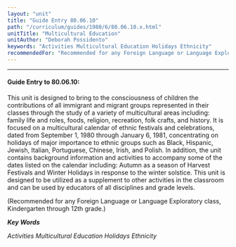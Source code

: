```yaml
---
layout: "unit"
title: "Guide Entry 80.06.10"
path: "/curriculum/guides/1980/6/80.06.10.x.html"
unitTitle: "Multicultural Education"
unitAuthor: "Deborah Possidento"
keywords: "Activities Multicultural Education Holidays Ethnicity"
recommendedFor: "Recommended for any Foreign Language or Language Exploratory class, Kindergarten through 12th grade."
---
```

<body>
<hr/>
<h4>
Guide Entry to 80.06.10:
</h4>
This unit is designed to bring to the consciousness of children the contributions of all immigrant and migrant groups represented in their classes through the study of a variety of multicultural areas including: family life and roles, foods, religion, recreation, folk crafts, and history.  It is focused on a multicultural calendar of ethnic festivals and celebrations, dated from September 1, 1980 through January 6, 1981, concentrating on holidays of major importance to ethnic groups such as Black, Hispanic, Jewish, Italian, Portuguese, Chinese, Irish, and Polish.  In addition, the unit contains background information and activities to accompany some of the dates listed on the calendar including: Autumn as a season of Harvest Festivals and Winter Holidays in response to the winter solstice.  This unit is designed to be utilized as a supplement to other activities in the classroom and can be used by educators of all disciplines and grade levels.
<p>
(Recommended for any Foreign Language or Language Exploratory class, Kindergarten through 12th grade.)
</p>
<p>
<b>
<i>
Key Words
</i>
</b>
<br/>
</p>
<p>
<i>
Activities Multicultural Education Holidays Ethnicity
</i>
</p>
</body>
